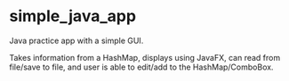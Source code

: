 # simple_java_app
Java practice app with a simple GUI. 

Takes information from a HashMap, displays using JavaFX, can read from file/save to file, and user is able to edit/add to the HashMap/ComboBox.
